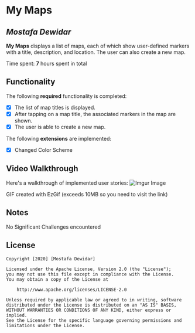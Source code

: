 # My Maps 

## *Mostafa Dewidar*

**My Maps** displays a list of maps, each of which show user-defined markers with a title, description, and location. The user can also create a new map. 

Time spent: **7** hours spent in total

## Functionality 

The following **required** functionality is completed:

* [x] The list of map titles is displayed.
* [x] After tapping on a map title, the associated markers in the map are shown.
* [x] The user is able to create a new map.

The following **extensions** are implemented:

* [x] Changed Color Scheme

## Video Walkthrough

Here's a walkthrough of implemented user stories: ![Imgur Image](https://i.imgur.com/3aJ8cE1.gifv)

GIF created with EzGif (exceeds 10MB so you need to visit the link)

## Notes

No Significant Challenges encountered

## License

    Copyright [2020] [Mostafa Dewidar]

    Licensed under the Apache License, Version 2.0 (the "License");
    you may not use this file except in compliance with the License.
    You may obtain a copy of the License at

        http://www.apache.org/licenses/LICENSE-2.0

    Unless required by applicable law or agreed to in writing, software
    distributed under the License is distributed on an "AS IS" BASIS,
    WITHOUT WARRANTIES OR CONDITIONS OF ANY KIND, either express or implied.
    See the License for the specific language governing permissions and
    limitations under the License.
